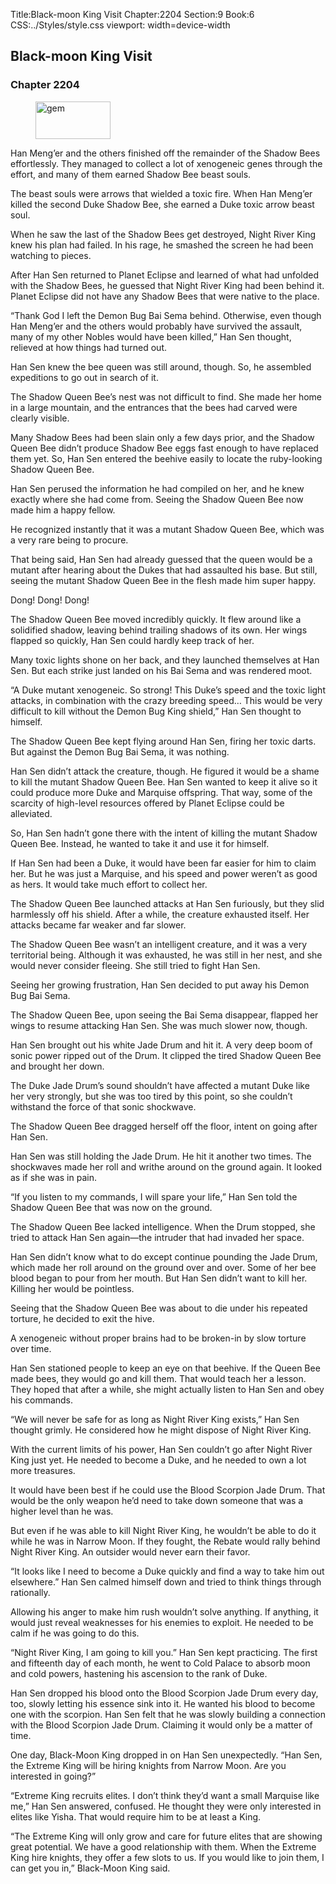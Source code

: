 Title:Black-moon King Visit 
Chapter:2204 
Section:9 
Book:6 
CSS:../Styles/style.css 
viewport: width=device-width
  
## Black-moon King Visit
### Chapter 2204 
<figure>
	<img src="../Images/gem.gif" alt="gem" id="gem" width="120" height="60" />
</figure>
  

  
  Han Meng’er and the others finished off the remainder of the Shadow Bees effortlessly. They managed to collect a lot of xenogeneic genes through the effort, and many of them earned Shadow Bee beast souls.

The beast souls were arrows that wielded a toxic fire. When Han Meng’er killed the second Duke Shadow Bee, she earned a Duke toxic arrow beast soul.

When he saw the last of the Shadow Bees get destroyed, Night River King knew his plan had failed. In his rage, he smashed the screen he had been watching to pieces.

After Han Sen returned to Planet Eclipse and learned of what had unfolded with the Shadow Bees, he guessed that Night River King had been behind it. Planet Eclipse did not have any Shadow Bees that were native to the place.

“Thank God I left the Demon Bug Bai Sema behind. Otherwise, even though Han Meng’er and the others would probably have survived the assault, many of my other Nobles would have been killed,” Han Sen thought, relieved at how things had turned out.

Han Sen knew the bee queen was still around, though. So, he assembled expeditions to go out in search of it.

The Shadow Queen Bee’s nest was not difficult to find. She made her home in a large mountain, and the entrances that the bees had carved were clearly visible.

Many Shadow Bees had been slain only a few days prior, and the Shadow Queen Bee didn’t produce Shadow Bee eggs fast enough to have replaced them yet. So, Han Sen entered the beehive easily to locate the ruby-looking Shadow Queen Bee.

Han Sen perused the information he had compiled on her, and he knew exactly where she had come from. Seeing the Shadow Queen Bee now made him a happy fellow.

He recognized instantly that it was a mutant Shadow Queen Bee, which was a very rare being to procure.

That being said, Han Sen had already guessed that the queen would be a mutant after hearing about the Dukes that had assaulted his base. But still, seeing the mutant Shadow Queen Bee in the flesh made him super happy.

Dong! Dong! Dong!

The Shadow Queen Bee moved incredibly quickly. It flew around like a solidified shadow, leaving behind trailing shadows of its own. Her wings flapped so quickly, Han Sen could hardly keep track of her.

Many toxic lights shone on her back, and they launched themselves at Han Sen. But each strike just landed on his Bai Sema and was rendered moot.

“A Duke mutant xenogeneic. So strong! This Duke’s speed and the toxic light attacks, in combination with the crazy breeding speed… This would be very difficult to kill without the Demon Bug King shield,” Han Sen thought to himself.

The Shadow Queen Bee kept flying around Han Sen, firing her toxic darts. But against the Demon Bug Bai Sema, it was nothing.

Han Sen didn’t attack the creature, though. He figured it would be a shame to kill the mutant Shadow Queen Bee. Han Sen wanted to keep it alive so it could produce more Duke and Marquise offspring. That way, some of the scarcity of high-level resources offered by Planet Eclipse could be alleviated.

So, Han Sen hadn’t gone there with the intent of killing the mutant Shadow Queen Bee. Instead, he wanted to take it and use it for himself.

If Han Sen had been a Duke, it would have been far easier for him to claim her. But he was just a Marquise, and his speed and power weren’t as good as hers. It would take much effort to collect her.

The Shadow Queen Bee launched attacks at Han Sen furiously, but they slid harmlessly off his shield. After a while, the creature exhausted itself. Her attacks became far weaker and far slower.

The Shadow Queen Bee wasn’t an intelligent creature, and it was a very territorial being. Although it was exhausted, he was still in her nest, and she would never consider fleeing. She still tried to fight Han Sen.

Seeing her growing frustration, Han Sen decided to put away his Demon Bug Bai Sema.

The Shadow Queen Bee, upon seeing the Bai Sema disappear, flapped her wings to resume attacking Han Sen. She was much slower now, though.

Han Sen brought out his white Jade Drum and hit it. A very deep boom of sonic power ripped out of the Drum. It clipped the tired Shadow Queen Bee and brought her down.

The Duke Jade Drum’s sound shouldn’t have affected a mutant Duke like her very strongly, but she was too tired by this point, so she couldn’t withstand the force of that sonic shockwave.

The Shadow Queen Bee dragged herself off the floor, intent on going after Han Sen.

Han Sen was still holding the Jade Drum. He hit it another two times. The shockwaves made her roll and writhe around on the ground again. It looked as if she was in pain.

“If you listen to my commands, I will spare your life,” Han Sen told the Shadow Queen Bee that was now on the ground.

The Shadow Queen Bee lacked intelligence. When the Drum stopped, she tried to attack Han Sen again—the intruder that had invaded her space.

Han Sen didn’t know what to do except continue pounding the Jade Drum, which made her roll around on the ground over and over. Some of her bee blood began to pour from her mouth. But Han Sen didn’t want to kill her. Killing her would be pointless.

Seeing that the Shadow Queen Bee was about to die under his repeated torture, he decided to exit the hive.

A xenogeneic without proper brains had to be broken-in by slow torture over time.

Han Sen stationed people to keep an eye on that beehive. If the Queen Bee made bees, they would go and kill them. That would teach her a lesson. They hoped that after a while, she might actually listen to Han Sen and obey his commands.

“We will never be safe for as long as Night River King exists,” Han Sen thought grimly. He considered how he might dispose of Night River King.

With the current limits of his power, Han Sen couldn’t go after Night River King just yet. He needed to become a Duke, and he needed to own a lot more treasures.

It would have been best if he could use the Blood Scorpion Jade Drum. That would be the only weapon he’d need to take down someone that was a higher level than he was.

But even if he was able to kill Night River King, he wouldn’t be able to do it while he was in Narrow Moon. If they fought, the Rebate would rally behind Night River King. An outsider would never earn their favor.

“It looks like I need to become a Duke quickly and find a way to take him out elsewhere.” Han Sen calmed himself down and tried to think things through rationally.

Allowing his anger to make him rush wouldn’t solve anything. If anything, it would just reveal weaknesses for his enemies to exploit. He needed to be calm if he was going to do this.

“Night River King, I am going to kill you.” Han Sen kept practicing. The first and fifteenth day of each month, he went to Cold Palace to absorb moon and cold powers, hastening his ascension to the rank of Duke.

Han Sen dropped his blood onto the Blood Scorpion Jade Drum every day, too, slowly letting his essence sink into it. He wanted his blood to become one with the scorpion. Han Sen felt that he was slowly building a connection with the Blood Scorpion Jade Drum. Claiming it would only be a matter of time.

One day, Black-Moon King dropped in on Han Sen unexpectedly. “Han Sen, the Extreme King will be hiring knights from Narrow Moon. Are you interested in going?”

“Extreme King recruits elites. I don’t think they’d want a small Marquise like me,” Han Sen answered, confused. He thought they were only interested in elites like Yisha. That would require him to be at least a King.

“The Extreme King will only grow and care for future elites that are showing great potential. We have a good relationship with them. When the Extreme King hire knights, they offer a few slots to us. If you would like to join them, I can get you in,” Black-Moon King said.
